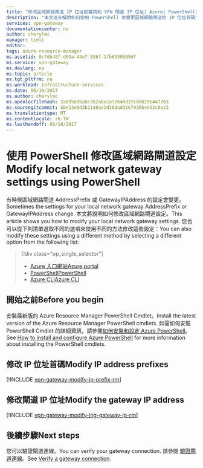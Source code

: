 ```yaml
---
title: "修改區域網路閘道 IP 位址前置詞和 VPN 閘道 IP 位址| Azure| PowerShell| Microsoft Docs"
description: "本文逐步解說如何使用 PowerShell 來變更區域網路閘道的 IP 位址首碼"
services: vpn-gateway
documentationcenter: na
author: cherylmc
manager: timlt
editor: 
tags: azure-resource-manager
ms.assetid: 8c7db48f-d09a-44e7-836f-1fb6930389df
ms.service: vpn-gateway
ms.devlang: na
ms.topic: article
ms.tgt_pltfrm: na
ms.workload: infrastructure-services
ms.date: 06/19/2017
ms.author: cherylmc
ms.openlocfilehash: 2a095b96a8c352abeca72640d37c0d629b447763
ms.sourcegitcommit: 50e23e8d3b1148ae2d36dad3167936b4e52c8a23
ms.translationtype: MT
ms.contentlocale: zh-TW
ms.lasthandoff: 08/18/2017
---
```

# <a name="modify-local-network-gateway-settings-using-powershell"></a><span data-ttu-id="44c4c-103">使用 PowerShell 修改區域網路閘道設定</span><span class="sxs-lookup"><span data-stu-id="44c4c-103">Modify local network gateway settings using PowerShell</span></span>

<span data-ttu-id="44c4c-104">有時候區域網路閘道 AddressPrefix 或 GatewayIPAddress 的設定會變更。</span><span class="sxs-lookup"><span data-stu-id="44c4c-104">Sometimes the settings for your local network gateway AddressPrefix or GatewayIPAddress change.</span></span> <span data-ttu-id="44c4c-105">本文將說明如何修改區域網路閘道設定。</span><span class="sxs-lookup"><span data-stu-id="44c4c-105">This article shows you how to modify your local network gateway settings.</span></span> <span data-ttu-id="44c4c-106">您也可以從下列清單選取不同的選項來使用不同的方法修改這些設定：</span><span class="sxs-lookup"><span data-stu-id="44c4c-106">You can also modify these settings using a different method by selecting a different option from the following list:</span></span>

> [!div class="op_single_selector"]
> * [<span data-ttu-id="44c4c-107">Azure 入口網站</span><span class="sxs-lookup"><span data-stu-id="44c4c-107">Azure portal</span></span>](vpn-gateway-modify-local-network-gateway-portal.md)
> * [<span data-ttu-id="44c4c-108">PowerShell</span><span class="sxs-lookup"><span data-stu-id="44c4c-108">PowerShell</span></span>](vpn-gateway-modify-local-network-gateway.md)
> * [<span data-ttu-id="44c4c-109">Azure CLI</span><span class="sxs-lookup"><span data-stu-id="44c4c-109">Azure CLI</span></span>](vpn-gateway-modify-local-network-gateway-cli.md)
>
>

## <span data-ttu-id="44c4c-110"><a name="before"></a>開始之前</span><span class="sxs-lookup"><span data-stu-id="44c4c-110"><a name="before"></a>Before you begin</span></span>

<span data-ttu-id="44c4c-111">安裝最新版的 Azure Resource Manager PowerShell Cmdlet。</span><span class="sxs-lookup"><span data-stu-id="44c4c-111">Install the latest version of the Azure Resource Manager PowerShell cmdlets.</span></span> <span data-ttu-id="44c4c-112">如需如何安裝 PowerShell Cmdlet 的詳細資訊，請參閱[如何安裝和設定 Azure PowerShell](/powershell/azureps-cmdlets-docs)。</span><span class="sxs-lookup"><span data-stu-id="44c4c-112">See [How to install and configure Azure PowerShell](/powershell/azureps-cmdlets-docs) for more information about installing the PowerShell cmdlets.</span></span>

## <span data-ttu-id="44c4c-113"><a name="ipaddprefix"></a>修改 IP 位址首碼</span><span class="sxs-lookup"><span data-stu-id="44c4c-113"><a name="ipaddprefix"></a>Modify IP address prefixes</span></span>

[!INCLUDE [vpn-gateway-modify-ip-prefix-rm](../../includes/vpn-gateway-modify-ip-prefix-rm-include.md)]

## <span data-ttu-id="44c4c-114"><a name="gwip"></a>修改閘道 IP 位址</span><span class="sxs-lookup"><span data-stu-id="44c4c-114"><a name="gwip"></a>Modify the gateway IP address</span></span>

[!INCLUDE [vpn-gateway-modify-lng-gateway-ip-rm](../../includes/vpn-gateway-modify-lng-gateway-ip-rm-include.md)]

## <a name="next-steps"></a><span data-ttu-id="44c4c-115">後續步驟</span><span class="sxs-lookup"><span data-stu-id="44c4c-115">Next steps</span></span>

<span data-ttu-id="44c4c-116">您可以驗證閘道連線。</span><span class="sxs-lookup"><span data-stu-id="44c4c-116">You can verify your gateway connection.</span></span> <span data-ttu-id="44c4c-117">請參閱 [驗證閘道連線](vpn-gateway-verify-connection-resource-manager.md)。</span><span class="sxs-lookup"><span data-stu-id="44c4c-117">See [Verify a gateway connection](vpn-gateway-verify-connection-resource-manager.md).</span></span>